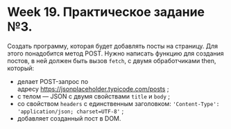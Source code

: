 # Week 19. Практическое задание №3.

Создать программу, которая будет добавлять посты на страницу. Для этого понадобится метод POST.
Нужно написать функцию для создания постов, в ней должен быть вызов `fetch`, с двумя обработчиками then, который:

- делает POST-запрос по адресу https://jsonplaceholder.typicode.com/posts ;
- с телом — JSON с двумя свойствами `title` и `body` ;
- со свойством `headers` с единственным заголовком: `'Content-Type': 'application/json; charset=UTF-8'` ;
- добавляет созданный пост в DOM.
